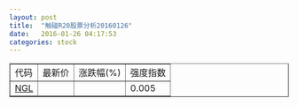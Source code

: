 ```yaml
---
layout: post
title:  "触碰R20股票分析20160126"
date:   2016-01-26 04:17:53
categories: stock
---
```

<script type="text/javascript">
var stockList = []
stockList.push('gb_ngl');
</script>

<table border="1">
 <tr>
 <td>代码</td>
  <td>最新价</td>
  <td>涨跌幅(%)</td>
 <td>强度指数</td>
</tr>
  <tr id="ngl"><td><a href="http://stock.finance.sina.com.cn/usstock/quotes/NGL.html" target="_blank">NGL</a></td><td></td><td></td><td>0.005</td></tr>
</table>
